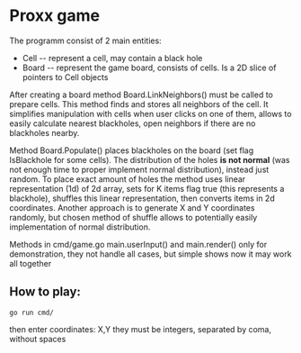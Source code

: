 # Proxx game

The programm consist of 2 main entities:

* Cell -- represent a cell, may contain a black hole
* Board -- represent the game board, consists of cells. Is a 2D slice of pointers to Cell objects

After creating a board method Board.LinkNeighbors() must be called to prepare cells.
This method finds and stores all neighbors of the cell.
It simplifies manipulation with cells when user clicks on one of them,
allows to easily calculate nearest blackholes,
open neighbors if there are no blackholes nearby.

Method Board.Populate() places blackholes on the board (set flag IsBlackhole for some cells).
The distribution of the holes **is not normal** (was not enough time to proper implement normal distribution), instead just random.
To place exact amount of holes the method uses linear representation (1d) of 2d array, sets for K items flag true (this represents a blackhole),
shuffles this linear representation, then converts items in 2d coordinates.
Another approach is to generate X and Y coordinates randomly, but chosen method of shuffle allows to potentially easily implementation of normal distribution.

Methods in cmd/game.go main.userInput() and main.render() only for demonstration, they not handle all cases, but simple shows now it may work all together

## How to play:

    go run cmd/

then enter coordinates: X,Y
they must be integers, separated by coma, without spaces


